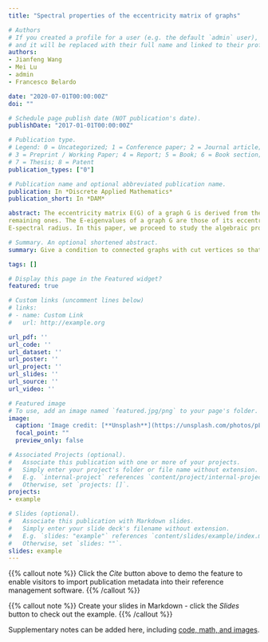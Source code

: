 ```yaml
---
title: "Spectral properties of the eccentricity matrix of graphs"

# Authors
# If you created a profile for a user (e.g. the default `admin` user), write the username (folder name) here 
# and it will be replaced with their full name and linked to their profile.
authors:
- Jianfeng Wang
- Mei Lu
- admin
- Francesco Belardo

date: "2020-07-01T00:00:00Z"
doi: ""

# Schedule page publish date (NOT publication's date).
publishDate: "2017-01-01T00:00:00Z"

# Publication type.
# Legend: 0 = Uncategorized; 1 = Conference paper; 2 = Journal article;
# 3 = Preprint / Working Paper; 4 = Report; 5 = Book; 6 = Book section;
# 7 = Thesis; 8 = Patent
publication_types: ["0"]

# Publication name and optional abbreviated publication name.
publication: In *Discrete Applied Mathematics*
publication_short: In *DAM*

abstract: The eccentricity matrix E(G) of a graph G is derived from the distance matrix by keeping for each row and each column only the largest distances and leaving zeros in the
remaining ones. The E-eigenvalues of a graph G are those of its eccentricity matrix E(G). The E-spectrum of G is the multiset of its E-eigenvalues, where the largest one is the
E-spectral radius. In this paper, we proceed to study the algebraic properties of the E-spectrum. In particular, we give a condition to connected graphs with cut vertices so that their eccentricity matrices are irreducible. The latter partially answers the problem given in Wang et al. (2018). We determine the lower and upper bounds for the Espectral radius of graphs, and we identify the corresponding extremal graphs. Finally, we investigate the least E-eigenvalue of graphs, and list the E-eigenvalues of trees with order 8.

# Summary. An optional shortened abstract.
summary: Give a condition to connected graphs with cut vertices so that their eccentricity matrices are irreducible. Determine the lower and upper bounds for the Espectral radius of graphs, and we identify the corresponding extremal graphs

tags: []

# Display this page in the Featured widget?
featured: true

# Custom links (uncomment lines below)
# links:
# - name: Custom Link
#   url: http://example.org

url_pdf: ''
url_code: ''
url_dataset: ''
url_poster: ''
url_project: ''
url_slides: ''
url_source: ''
url_video: ''

# Featured image
# To use, add an image named `featured.jpg/png` to your page's folder. 
image:
  caption: 'Image credit: [**Unsplash**](https://unsplash.com/photos/pLCdAaMFLTE)'
  focal_point: ""
  preview_only: false

# Associated Projects (optional).
#   Associate this publication with one or more of your projects.
#   Simply enter your project's folder or file name without extension.
#   E.g. `internal-project` references `content/project/internal-project/index.md`.
#   Otherwise, set `projects: []`.
projects:
- example

# Slides (optional).
#   Associate this publication with Markdown slides.
#   Simply enter your slide deck's filename without extension.
#   E.g. `slides: "example"` references `content/slides/example/index.md`.
#   Otherwise, set `slides: ""`.
slides: example
---
```


{{% callout note %}}
Click the *Cite* button above to demo the feature to enable visitors to import publication metadata into their reference management software.
{{% /callout %}}

{{% callout note %}}
Create your slides in Markdown - click the *Slides* button to check out the example.
{{% /callout %}}

Supplementary notes can be added here, including [code, math, and images](https://wowchemy.com/docs/writing-markdown-latex/).
